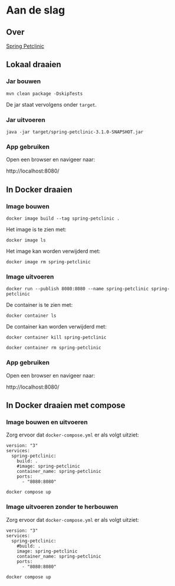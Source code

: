 # Aan de slag

## Over
<a href="https://speakerdeck.com/michaelisvy/spring-petclinic-sample-application">Spring Petclinic</a>

## Lokaal draaien

### Jar bouwen
`mvn clean package -DskipTests`

De jar staat vervolgens onder `target`.

### Jar uitvoeren
`java -jar target/spring-petclinic-3.1.0-SNAPSHOT.jar`

### App gebruiken
Open een browser en navigeer naar:

http://localhost:8080/

## In Docker draaien

### Image bouwen
`docker image build --tag spring-petclinic .`

Het image is te zien met:

`docker image ls`

Het image kan worden verwijderd met:

`docker image rm spring-petclinic`

### Image uitvoeren
`docker run --publish 8080:8080 --name spring-petclinic spring-petclinic`

De container is te zien met:

`docker container ls`

De container kan worden verwijderd met:

`docker container kill spring-petclinic`

`docker container rm spring-petclinic`

### App gebruiken
Open een browser en navigeer naar:

http://localhost:8080/

## In Docker draaien met compose 

### Image bouwen en uitvoeren 
Zorg ervoor dat `docker-compose.yml` er als volgt uitziet:

```version: "3"
version: "3"
services:
  spring-petclinic:
    build: .
    #image: spring-petclinic
    container_name: spring-petclinic
    ports:
      - "8080:8080"
```

`docker compose up`

### Image uitvoeren zonder te herbouwen 
Zorg ervoor dat `docker-compose.yml` er als volgt uitziet:

```version: "3"
version: "3"
services:
  spring-petclinic:
    #build: .
    image: spring-petclinic
    container_name: spring-petclinic
    ports:
      - "8080:8080"
```

`docker compose up`
